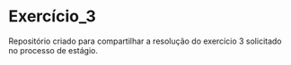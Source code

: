 # Exercício_3
Repositório criado para compartilhar a resolução do exercício 3 solicitado no processo de estágio.
